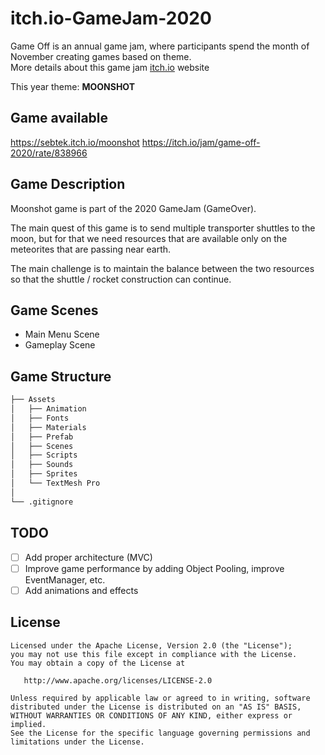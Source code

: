 # itch.io-GameJam-2020
Game Off is an annual game jam, where participants spend the month of November creating games based on theme. </br>
More details about this game jam [itch.io](https://itch.io/jam/game-off-2020) website

This year theme: <b> MOONSHOT</b>

Game available
-----

https://sebtek.itch.io/moonshot
https://itch.io/jam/game-off-2020/rate/838966


Game Description
-----
Moonshot game is part of the 2020 GameJam (GameOver).

The main quest of this game is to send multiple transporter shuttles to the moon, but for that we need resources that are available only on the meteorites that are passing near earth.

The main challenge is to maintain the balance between the two resources so that the shuttle / rocket construction can continue.


Game Scenes
-----
- Main Menu Scene
- Gameplay Scene

Game Structure
-----
```bash
├── Assets
│   ├── Animation
│   ├── Fonts
│   ├── Materials
│   ├── Prefab
│   ├── Scenes
│   ├── Scripts
│   ├── Sounds
│   ├── Sprites
│   └── TextMesh Pro
│
└── .gitignore
```

TODO
-----
- [ ] Add proper architecture (MVC)
- [ ] Improve game performance by adding Object Pooling, improve EventManager, etc.
- [ ] Add animations and effects 

License
------
         

    Licensed under the Apache License, Version 2.0 (the "License");
    you may not use this file except in compliance with the License.
    You may obtain a copy of the License at

       http://www.apache.org/licenses/LICENSE-2.0

    Unless required by applicable law or agreed to in writing, software
    distributed under the License is distributed on an "AS IS" BASIS,
    WITHOUT WARRANTIES OR CONDITIONS OF ANY KIND, either express or implied.
    See the License for the specific language governing permissions and
    limitations under the License.
